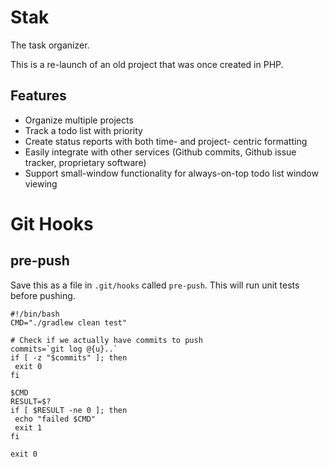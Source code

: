# Stak
The task organizer.

This is a re-launch of an old project that was once created in PHP.

## Features
+ Organize multiple projects
+ Track a todo list with priority
+ Create status reports with both time- and project- centric formatting
+ Easily integrate with other services (Github commits, Github issue tracker, proprietary software)
+ Support small-window functionality for always-on-top todo list window viewing

# Git Hooks
## pre-push
Save this as a file in `.git/hooks` called `pre-push`. This will run unit tests before pushing.
```
#!/bin/bash
CMD="./gradlew clean test"

# Check if we actually have commits to push
commits=`git log @{u}..`
if [ -z "$commits" ]; then
 exit 0
fi

$CMD
RESULT=$?
if [ $RESULT -ne 0 ]; then
 echo "failed $CMD"
 exit 1
fi

exit 0
```
